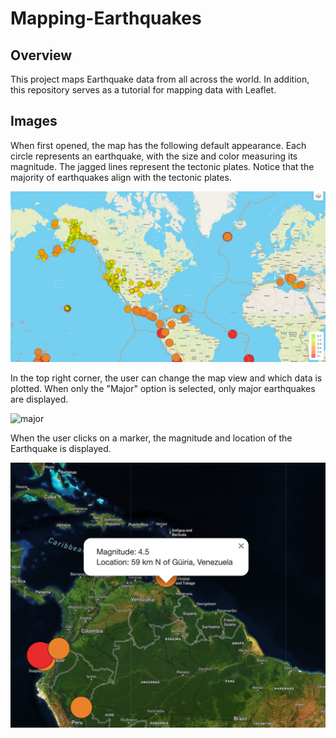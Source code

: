 # Mapping-Earthquakes

## Overview

This project maps Earthquake data from all across the world. In addition, this repository serves as a tutorial for mapping data with Leaflet. 

## Images

When first opened, the map has the following default appearance. Each circle represents an earthquake, with the size and color measuring its magnitude. The jagged lines represent the tectonic plates. Notice that the majority of earthquakes align with the tectonic plates.

![auto](images/auto.png)

In the top right corner, the user can change the map view and which data is plotted. When only the "Major" option is selected, only major earthquakes are displayed. 

![major](/images/major.png)

When the user clicks on a marker, the magnitude and location of the Earthquake is displayed.

![popups](images/popups.png)
